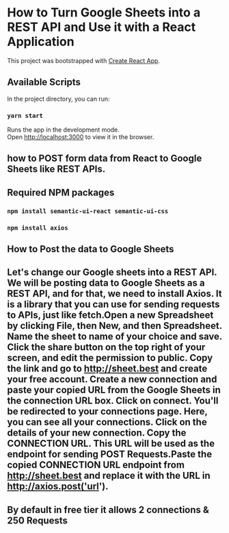 # How to Turn Google Sheets into a REST API and Use it with a React Application

This project was bootstrapped with [Create React App](https://github.com/facebook/create-react-app).

## Available Scripts

In the project directory, you can run:

### `yarn start`

Runs the app in the development mode.\
Open [http://localhost:3000](http://localhost:3000) to view it in the browser.

## how to POST form data from React to Google Sheets like REST APIs.

## Required NPM packages
### `npm install semantic-ui-react semantic-ui-css`

### `npm install axios`

## How to Post the data to Google Sheets

## Let's change our Google sheets into a REST API. We will be posting data to Google Sheets as a REST API, and for that, we need to install Axios. It is a library that you can use for sending requests to APIs, just like fetch.Open a new Spreadsheet by clicking File, then New, and then Spreadsheet. Name the sheet to name of your choice and save. Click the share button on the top right of your screen, and edit the permission to public. Copy the link and go to http://sheet.best and create your free account. Create a new connection and paste your copied URL from the Google Sheets in the connection URL box. Click on connect. You'll be redirected to your connections page. Here, you can see all your connections. Click on the details of your new connection. Copy the CONNECTION URL. This URL will be used as the endpoint for sending POST Requests.Paste the copied CONNECTION URL endpoint from http://sheet.best and replace it with the URL in http://axios.post('url').


## By default in free tier it allows 2 connections & 250 Requests 
